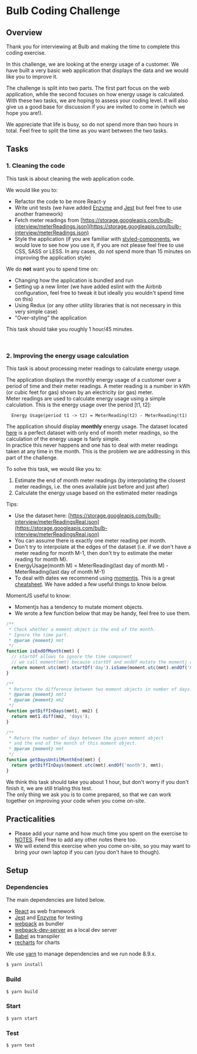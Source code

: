 # Bulb Coding Challenge

## Overview

Thank you for interviewing at Bulb and making the time to complete this coding exercise.

In this challenge, we are looking at the energy usage of a customer. We have built a very basic web application that displays the data and we would like you to improve it.

The challenge is split into two parts. The first part focus on the web application, while the second focuses on how energy usage is calculated.
With these two tasks, we are hoping to assess your coding level. It will also give us a good base for discussion if you are invited to come in (which we hope you are!).

We appreciate that life is busy, so do not spend more than two hours in total. Feel free to split the time as you want between the two tasks.


## Tasks

### 1. Cleaning the code

This task is about cleaning the web application code.

We would like you to:
* Refactor the code to be more React-y
* Write unit tests (we have added [Enzyme](https://github.com/airbnb/enzyme) and [Jest](https://facebook.github.io/jest/) but feel free to use another framework)
* Fetch meter readings from [https://storage.googleapis.com/bulb-interview/meterReadings.json](https://storage.googleapis.com/bulb-interview/meterReadings.json)
* Style the application (if you are familiar with [styled-components](http://styled-components.com/), we would love to see how you use it, if you are not please feel free to use CSS, SASS or LESS. In any cases, do not spend more than 15 minutes on improving the application style)


We do __not__ want you to spend time on:
* Changing how the application is bundled and run
* Setting up a new linter (we have added eslint with the Airbnb configuration, feel free to tweak it but ideally you wouldn't spend time on this)
* Using Redux (or any other utility libraries that is not necessary in this very simple case)
* "Over-styling" the application

This task should take you roughly 1 hour/45 minutes.

</br>

### 2. Improving the energy usage calculation

This task is about processing meter readings to calculate energy usage.

The application displays the monthly energy usage of a customer over a period of time and their meter readings.
A meter reading is a number in kWh (or cubic feet for gas) shown by an electricity (or gas) meter.
<br/>
Meter readings are used to calculate energy usage using a simple calculation. This is the energy usage over the period [t1, t2]:
```
  Energy Usage(period t1 -> t2) = MeterReading(t2) - MeterReading(t1)
``` 

The application should display **monthly** energy usage. The dataset located [here](https://storage.googleapis.com/bulb-interview/meterReadings.json) is a perfect dataset with only end of month meter readings, so the calculation of the energy usage is fairly simple.
</br>
In practice this never happens and one has to deal with meter readings taken at any time in the month. This is the problem we are addressing in this part of the challenge.


To solve this task, we would like you to:
1. Estimate the end of month meter readings (by interpolating the closest meter readings, i.e. the ones available just before and just after)
2. Calculate the energy usage based on the estimated meter readings


Tips:
* Use the dataset here: [https://storage.googleapis.com/bulb-interview/meterReadingsReal.json](https://storage.googleapis.com/bulb-interview/meterReadingsReal.json)
* You can assume there is exactly one meter reading per month.
* Don't try to interpolate at the edges of the dataset (i.e. if we don't have a meter reading for month M-1, then don't try to estimate the meter reading for month M).
* EnergyUsage(month M) = MeterReading(last day of month M) - MeterReading(last day of month M-1)
* To deal with dates we recommend using [momentjs](https://momentjs.com). This is a great [cheatsheet](https://devhints.io/moment). We have added a few useful things to know below.


MomentJS useful to know:
* Momentjs has a tendency to mutate moment objects.
* We wrote a few function below that may be handy, feel free to use them.

```javascript
/**
 * Check whether a moment object is the end of the month.
 * Ignore the time part.
 * @param {moment} mmt
 */
function isEndOfMonth(mmt) {
  // startOf allows to ignore the time component
  // we call moment(mmt) because startOf and endOf mutate the momentj object.
  return moment.utc(mmt).startOf('day').isSame(moment.utc(mmt).endOf('month').startOf('day'));
}

/**
 * Returns the difference between two moment objects in number of days.
 * @param {moment} mmt1
 * @param {moment} mm2
 */
function getDiffInDays(mmt1, mm2) {
  return mmt1.diff(mm2, 'days');
}

/**
 * Return the number of days between the given moment object
 * and the end of the month of this moment object.
 * @param {moment} mmt
 */
function getDaysUntilMonthEnd(mmt) {
  return getDiffInDays(moment.utc(mmt).endOf('month'), mmt);
}
```

We think this task should take you about 1 hour, but don't worry if you don't finish it, we are still trialing this test.
<br/>
The only thing we ask you is to come prepared, so that we can work together on improving your code when you come on-site.


## Practicalities

* Please add your name and how much time you spent on the exercise to [NOTES](./NOTES.md). Feel free to add any other notes there too.
* We will extend this exercise when you come on-site, so you may want to bring your own laptop if you can (you don't have to though).


## Setup

### Dependencies

The main dependencies are listed below.

* [React](https://reactjs.org/) as web framework
* [Jest](https://facebook.github.io/jest/) and [Enzyme](http://airbnb.io/enzyme/) for testing
* [webpack](https://webpack.js.org/) as bundler
* [webpack-dev-server](https://github.com/webpack/webpack-dev-server) as a local dev server
* [Babel](https://babeljs.io/) as transpiler
* [recharts](http://recharts.org/#/en-US/) for charts

We use [yarn](https://yarnpkg.com/lang/en/docs/install/) to manage dependencies and we run node 8.9.x.

```
$ yarn install
```


### Build

```
$ yarn build
```


### Start
```
$ yarn start
```

### Test
```
$ yarn test
```
